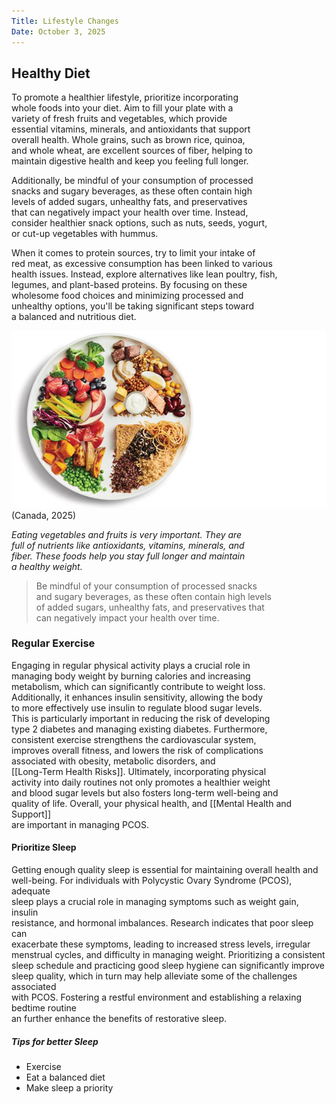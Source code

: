 ```yaml
---
Title: Lifestyle Changes
Date: October 3, 2025
---
```


## Healthy Diet

To promote a healthier lifestyle, prioritize incorporating  
whole foods into your diet. Aim to fill your plate with a  
variety of fresh fruits and vegetables, which provide   
essential vitamins, minerals, and antioxidants that support  
overall health. Whole grains, such as brown rice, quinoa,  
and whole wheat, are excellent sources of fiber, helping to  
maintain digestive health and keep you feeling full longer.

Additionally, be mindful of your consumption of processed  
snacks and sugary beverages, as these often contain high  
levels of added sugars, unhealthy fats, and preservatives  
that can negatively impact your health over time. Instead,  
consider healthier snack options, such as nuts, seeds, yogurt,  
or cut-up vegetables with hummus.

When it comes to protein sources, try to limit your intake of  
red meat, as excessive consumption has been linked to various  
health issues. Instead, explore alternatives like lean poultry, fish,  
legumes, and plant-based proteins. By focusing on these  
wholesome food choices and minimizing processed and  
unhealthy options, you'll be taking significant steps toward  
a balanced and nutritious diet.

![PCOS Tips](image.png)
(Canada, 2025)

*Eating vegetables and fruits is very important. They are  
full of nutrients like antioxidants, vitamins, minerals, and  
fiber. These foods help you stay full longer and maintain  
a healthy weight.*


> Be mindful of your consumption of processed snacks  
> and sugary beverages, as these often contain high levels  
> of added sugars, unhealthy fats, and preservatives that  
> can negatively impact your health over time.


### Regular Exercise

Engaging in regular physical activity plays a crucial role in  
managing body weight by burning calories and  increasing  
metabolism, which can significantly contribute to weight loss.  
Additionally, it enhances insulin sensitivity, allowing the body  
to more effectively use insulin to regulate blood sugar levels.  
This is particularly important in reducing the risk of developing  
type 2 diabetes and managing existing diabetes. Furthermore,  
consistent exercise strengthens the cardiovascular system,  
improves overall fitness, and lowers the risk of complications  
associated with obesity, metabolic disorders, and  
[[Long-Term Health Risks]]. Ultimately, incorporating physical  
activity into daily routines not only promotes a healthier weight  
and blood sugar levels but also fosters long-term well-being and  
quality of life. Overall, your physical health, and [[Mental Health and Support]]  
are important in managing PCOS.  

#### Prioritize Sleep

Getting enough quality sleep is essential for maintaining overall health and  
well-being. For individuals with Polycystic Ovary Syndrome (PCOS), adequate  
sleep plays a crucial role in managing symptoms such as weight gain, insulin  
resistance, and hormonal imbalances. Research indicates that poor sleep can  
exacerbate these symptoms, leading to increased stress levels, irregular  
menstrual cycles, and difficulty in managing weight. Prioritizing a consistent  
sleep schedule and practicing good sleep hygiene can significantly improve  
sleep quality, which in turn may help alleviate some of the challenges associated  
with PCOS. Fostering a restful environment and establishing a relaxing bedtime routine   
an further enhance the benefits of restorative sleep.

##### Tips for better Sleep

 - Exercise
 - Eat a balanced diet
 - Make sleep a priority


